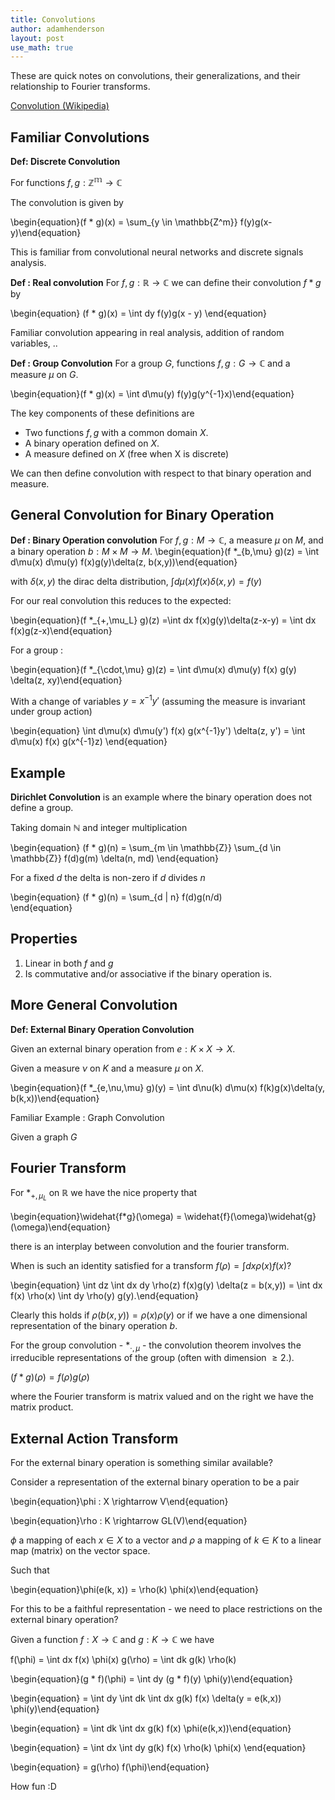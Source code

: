 ```yaml
---
title: Convolutions
author: adamhenderson
layout: post
use_math: true
---
```


These are quick notes on convolutions, their generalizations, and their relationship to Fourier transforms.

[Convolution (Wikipedia)](https://en.wikipedia.org/wiki/Convolution#Convolutions_on_groups)

Familiar Convolutions
-----

**Def: Discrete Convolution**

For functions $f, g : \mathbb{Z^m} \to \mathbb{C}$

The convolution is given by

\begin{equation}(f * g)(x) = \sum_{y \in \mathbb{Z^m}} f(y)g(x-y)\end{equation}

This is familiar from convolutional neural networks and discrete signals analysis.

**Def : Real convolution**
For $f, g : \mathbb{R} \rightarrow \mathbb{C}$ we can define their convolution $f * g$ by

\begin{equation}
(f * g)(x) = \int dy f(y)g(x - y)
\end{equation}

Familiar convolution appearing in real analysis, addition of random variables, ..

**Def : Group Convolution**
For a group $G$, functions $f, g : G \rightarrow \mathbb{C}$ and a measure $\mu$ on $G$.

\begin{equation}(f * g)(x) = \int d\mu(y) f(y)g(y^{-1}x)\end{equation}

The key components of these definitions are
* Two functions $f,g$ with a common domain $X$.
* A binary operation defined on $X$.
* A measure defined on $X$ (free when X is discrete)

We can then define convolution with respect to that binary operation and measure.

General Convolution for Binary Operation
-----

**Def : Binary Operation convolution**
For $f, g : M \rightarrow \mathbb{C}$, a measure $\mu$ on $M$, and a binary operation $b : M \times M \rightarrow M$.
\begin{equation}(f *_{b,\mu} g)(z) = \int d\mu(x) d\mu(y) f(x)g(y)\delta(z, b(x,y))\end{equation}

with $\delta(x,y)$ the dirac delta distribution, $\int d\mu(x) f(x) \delta(x,y) = f(y)$

For our real convolution this reduces to the expected:

\begin{equation}(f *_{+,\mu_L} g)(z) =\int dx f(x)g(y)\delta(z-x-y) = \int dx f(x)g(z-x)\end{equation}

For a group :

\begin{equation}(f *_{\cdot,\mu} g)(z) =  \int d\mu(x) d\mu(y) f(x) g(y) \delta(z, xy)\end{equation}

With a change of variables $y = x^{-1}y'$ (assuming the measure is invariant under group action)

\begin{equation}
\int  d\mu(x) d\mu(y') f(x) g(x^{-1}y') \delta(z, y') = \int  d\mu(x)  f(x) g(x^{-1}z)
\end{equation}

Example
---

**Dirichlet Convolution** is an example where the binary operation does not define a group.

Taking domain $\mathbb{N}$ and integer multiplication

\begin{equation}
(f * g)(n) = \sum_{m \in \mathbb{Z}} \sum_{d \in \mathbb{Z}} f(d)g(m) \delta(n, md)
\end{equation}

For a fixed $d$ the delta is non-zero if $d$ divides $n$

\begin{equation}
(f * g)(n) =  \sum_{d | n} f(d)g(n/d)  
\end{equation}

Properties
---

1. Linear in both $f$ and $g$
2. Is commutative and/or associative if the binary operation is.

More General Convolution
----

**Def: External Binary Operation Convolution**

Given an external binary operation from $e: K \times X \to X$.

Given a measure $\nu$ on $K$ and a measure $\mu$ on $X$.

\begin{equation}(f *_{e,\nu,\mu} g)(y) = \int d\nu(k) d\mu(x) f(k)g(x)\delta(y, b(k,x))\end{equation}

Familiar Example : Graph Convolution

Given a graph $G$

Fourier Transform
-----

For $*_{+,\mu_{L}}$ on $\mathbb{R}$ we have the nice property that

\begin{equation}\widehat{f*g}(\omega) = \widehat{f}(\omega)\widehat{g}(\omega)\end{equation}

there is an interplay between convolution and the fourier transform.

When is such an identity satisfied for a transform $f(\rho) = \int dx \rho(x) f(x)$?

\begin{equation} \int dz \int dx dy \rho(z) f(x)g(y) \delta(z = b(x,y)) = \int dx f(x) \rho(x) \int dy \rho(y) g(y).\end{equation}

Clearly this holds if $\rho(b(x,y)) = \rho(x) \rho(y)$ or if we have a one dimensional representation of the binary operation $b$.



For the group convolution - $*_{\cdot, \mu}$ - the convolution theorem involves the irreducible
representations of the group (often with dimension $\geq 2$.).

$(f * g)(\rho) = f(\rho)g(\rho)$

where the Fourier transform is matrix valued and on the right we have the matrix product.

External Action Transform
----

For the external binary operation is something similar available?

Consider a representation of the external binary operation to be a pair

\begin{equation}\phi : X \rightarrow V\end{equation}

\begin{equation}\rho : K \rightarrow GL(V)\end{equation}

$\phi$ a mapping of each $x\in X$ to a vector and $\rho$ a mapping of $k \in K$ to a linear map (matrix) on the vector space.

Such that

\begin{equation}\phi(e(k, x)) = \rho(k) \phi(x)\end{equation}

For this to be a faithful representation - we need to place restrictions on the external binary operation?

Given a function $f : X \to \mathbb{C}$ and $g: K \to \mathbb{C}$ we have

f(\phi) = \int dx f(x) \phi(x)
g(\rho) = \int dk g(k) \rho(k)

\begin{equation}(g * f)(\phi) = \int dy (g * f)(y) \phi(y)\end{equation}

\begin{equation} = \int dy \int dk \int dx g(k) f(x) \delta(y = e(k,x)) \phi(y)\end{equation}

\begin{equation} = \int dk \int dx g(k) f(x) \phi(e(k,x))\end{equation}

\begin{equation} = \int dx \int dy g(k) f(x) \rho(k) \phi(x) \end{equation}

\begin{equation} = g(\rho) f(\phi)\end{equation}

How fun :D  
